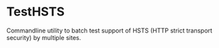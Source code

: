 TestHSTS
========

Commandline utility to batch test support of HSTS (HTTP strict transport security) by multiple sites.
